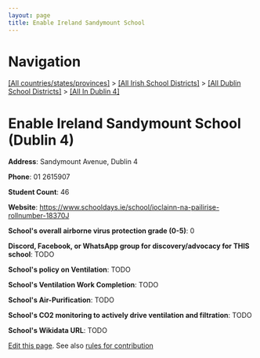 ```yaml
---
layout: page
title: Enable Ireland Sandymount School
---
```

# Navigation

[[All countries/states/provinces]](../../../..) > [[All Irish School Districts]](../../..) > [[All Dublin School Districts]](../..) > [[All In Dublin 4]](..)

# Enable Ireland Sandymount School (Dublin 4)

**Address**: Sandymount Avenue, Dublin 4

**Phone**: 01 2615907

**Student Count**: 46

**Website**: <https://www.schooldays.ie/school/ioclainn-na-pailirise-rollnumber-18370J>

**School's overall airborne virus protection grade (0-5)**: 0

**Discord, Facebook, or WhatsApp group for discovery/advocacy for THIS school**: TODO

**School's policy on Ventilation**: TODO

**School's Ventilation Work Completion**: TODO

**School's Air-Purification**: TODO

**School's CO2 monitoring to actively drive ventilation and filtration**: TODO

**School's Wikidata URL**: TODO


[Edit this page](https://github.com/ventilate-schools/Ireland/edit/main/./Dublin_4/Enable_Ireland_Sandymount_School.md). See also [rules for contribution](../../../contribution-rules/)